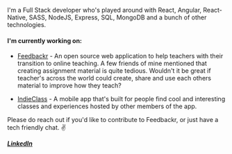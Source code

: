 

I'm a Full Stack developer who's played around with React, Angular, React-Native, SASS, NodeJS, Express, SQL, MongoDB and a bunch of other technologies.

#### I'm currently working on:
- [Feedbackr](https://github.com/RushabhM2/feedbackr) - An open source web application to help teachers with their transition to online teaching. A few friends of mine mentioned that creating assignment material is quite tedious. Wouldn't it be great if teacher's across the world could create, share and use each others material to improve how they teach?

- [IndieClass](https://github.com/chamley/indieclass) - A mobile app that's built for people find cool and interesting classes and experiences hosted by other members of the app.

Please do reach out if you'd like to contribute to Feedbackr, or just have a tech friendly chat. ✌️

***[LinkedIn](https://www.linkedin.com/in/rushabhm2/)***
